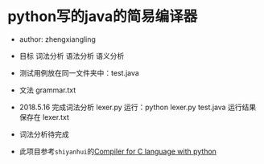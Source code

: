 # python写的java的简易编译器

- author: zhengxiangling

- 目标 词法分析 语法分析 语义分析

- 测试用例放在同一文件夹中：test.java

- 文法 grammar.txt

- 2018.5.16 完成词法分析 lexer.py 运行：python lexer.py test.java 运行结果保存在 lexer.txt

- 词法分析待完成

- 此项目参考`shiyanhui`的[Compiler for C language with python](https://github.com/shiyanhui/Compiler)
